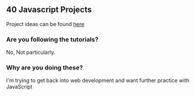 ## 40 Javascript Projects

Project ideas can be found [here](https://www.freecodecamp.org/news/javascript-projects-for-beginners/)



### Are you following the tutorials?
No, Not particularly.



### Why are you doing these?
I'm trying to get back into web development and want further practice with JavaScript